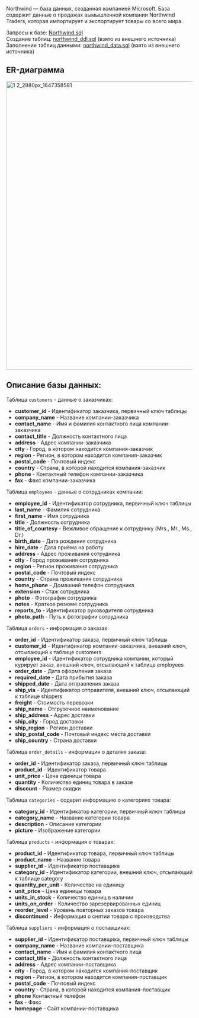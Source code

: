Northwind — база данных, созданная компанией Microsoft. База содержит данные о продажах вымышленной компании Northwind Traders, 
которая импортирует и экспортирует товары со всего мира.  

Запросы к базе: [Northwind.sql](https://github.com/Ilya-Tischenko/Projects/blob/main/SQL-%D0%B7%D0%B0%D0%BF%D1%80%D0%BE%D1%81%D1%8B%20%D0%B2%20%D0%B1%D0%B0%D0%B7%D1%83%20%D0%B4%D0%B0%D0%BD%D0%BD%D1%8B%D1%85%20Northwind/Northwind.sql)  
Создание таблиц: [northwind_ddl.sql](https://github.com/Ilya-Tischenko/Projects/blob/main/SQL-%D0%B7%D0%B0%D0%BF%D1%80%D0%BE%D1%81%D1%8B%20%D0%B2%20%D0%B1%D0%B0%D0%B7%D1%83%20%D0%B4%D0%B0%D0%BD%D0%BD%D1%8B%D1%85%20Northwind/northwind_ddl.sql)
(взято из внешнего источника)  
Заполнение таблиц данными: [northwind_data.sql](https://github.com/Ilya-Tischenko/Projects/blob/main/SQL-%D0%B7%D0%B0%D0%BF%D1%80%D0%BE%D1%81%D1%8B%20%D0%B2%20%D0%B1%D0%B0%D0%B7%D1%83%20%D0%B4%D0%B0%D0%BD%D0%BD%D1%8B%D1%85%20Northwind/northwind_data.sql)
(взято из внешнего источника)  

## ER-диаграмма
<img width="1065" height="779" alt="1 2_2880px_1647358581" src="https://github.com/user-attachments/assets/b60303ac-635c-41b6-85f5-be2675c7a1c4" />

## Описание базы данных: 
Таблица `customers` - данные о заказчиках:  
+ **customer_id** -	Идентификатор заказчика, первичный ключ таблицы
+ **company_name** -	Название компании-заказчика
+ **contact_name** -	Имя и фамилия контактного лица компании-заказчика
+ **contact_title** -	Должность контактного лица
+ **address** -	Адрес компании-заказчика
+ **city** -	Город, в котором находится компания-заказчик
+ **region** -	Регион, в котором находится компания-заказчик
+ **postal_code** -	Почтовый индекс
+ **country** -	Страна, в которой находится компания-заказчик
+ **phone** -	Контактный телефон компании-заказчика
+ **fax** -	Факс компании-заказчика

Таблица `employees` - данные о сотрудниках компании:
+ **employee_id** -	Идентификатор сотрудника, первичный ключ таблицы
+ **last_name** -	Фамилия сотрудника
+ **first_name** -	Имя сотрудника
+ **title** -	Должность сотрудника
+ **title_of_courtesy** -	Вежливое обращение к сотруднику (Mrs., Mr., Ms., Dr.)
+ **birth_date** -	Дата рождения сотрудника
+ **hire_date** -	Дата приёма на работу
+ **address** -	Адрес проживания сотрудника
+ **city** -	Город проживания сотрудника
+ **region** -	Регион проживания сотрудника
+ **postal_code** -	Почтовый индекс
+ **country** -	Страна проживания сотрудника
+ **home_phone** -	Домашний телефон сотрудника
+ **extension** -	Стаж сотрудника
+ **photo** -	Фотография сотрудника
+ **notes** -	Краткое резюме сотрудника
+ **reports_to** -	Идентификатор руководителя сотрудника
+ **photo_path** -	Путь к фотографии сотрудника

Таблица `orders` - информация о заказах:
+ **order_id** -	Идентификатор заказа, первичный ключ таблицы
+ **customer_id** -	Идентификатор компании-заказчика, внешний ключ, отсылающий к таблице customers
+ **employee_id** -	Идентификатор сотрудника компании, который курирует заказ, внешний ключ, отсылающий к таблице employees
+ **order_date** -	Дата оформления заказа
+ **required_date** -	Дата прибытия заказа
+ **shipped_date** -	Дата отправления заказа
+ **ship_via** -	Идентификатор отправителя, внешний ключ, отсылающий к таблице shippers
+ **freight** -	Стоимость перевозки
+ **ship_name** -	Отгрузочное наименование
+ **ship_address** -	Адрес доставки
+ **ship_city** -	Город доставки
+ **ship_region** -	Регион доставки
+ **ship_postal_code** -	Почтовый индекс места доставки
+ **ship_country** -	Страна доставки

Таблица `order_details` - информация о деталях заказа:
+ **order_id** -	Идентификатор заказа, первичный ключ таблицы
+ **product_id** -	Идентификатор товара
+ **unit_price** -	Цена единицы товара
+ **quantity** -	Количество единиц товара в заказе
+ **discount** -	Размер скидки

Таблица `categories` - содерит информацию о категориях товара:
+ **category_id** -	Идентификатор категории, первичный ключ таблицы
+ **category_name** -	Название категории товара
+ **description** -	Описание категории
+ **picture** -	Изображение категории

Таблица `products` - информация о товарах:
+ **product_id** -	Идентификатор товара, первичный ключ таблицы
+ **product_name** -	Название товара
+ **supplier_id** -	Идентификатор поставщика
+ **category_id** -	Идентификатор категории, внешний ключ, отсылающий к таблице category
+ **quantity_per_unit** -	Количество на единицу
+ **unit_price** -	Цена единицы товара
+ **units_in_stock** -	Количество единиц в наличии
+ **units_on_order** -	Количество зарезервированных единиц
+ **reorder_level** -	Уровень повторных заказов товара
+ **discontinued** -	Информация о снятии товара с производства

Таблица `suppliers` - информация о поставщиках:
+ **supplier_id** -	Идентификатор поставщика, первичный ключ таблицы
+ **company_name** -	Название компании-поставщика
+ **contact_name** -	Имя и фамилия контактного лица
+ **contact_title** -	Должность контактного лица
+ **address** -	Адрес компании-поставщика
+ **city** -	Город, в котором находится компания-поставщик
+ **region** -	Регион, в котором находится компания-поставщик
+ **postal_code** -	Почтовый индекс
+ **country** -	Страна, в которой находится компания-поставщик
+ **phone**	Контактный телефон
+ **fax** -	Факс
+ **homepage** -	Сайт компании-поставщика
